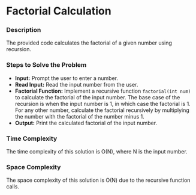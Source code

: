 # Factorial Calculation

### Description
The provided code calculates the factorial of a given number using recursion.

### Steps to Solve the Problem
- **Input:** Prompt the user to enter a number.
- **Read Input:** Read the input number from the user.
- **Factorial Function:** Implement a recursive function `factorial(int num)` to calculate the factorial of the input number. The base case of the recursion is when the input number is 1, in which case the factorial is 1. For any other number, calculate the factorial recursively by multiplying the number with the factorial of the number minus 1.
- **Output:** Print the calculated factorial of the input number.

### Time Complexity
The time complexity of this solution is O(N), where N is the input number.

### Space Complexity
The space complexity of this solution is O(N) due to the recursive function calls.
